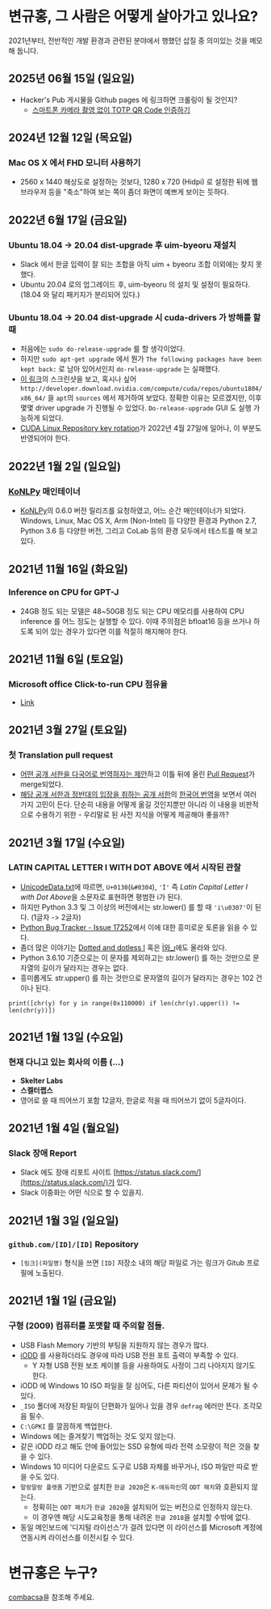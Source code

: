 # 변규홍, 그 사람은 어떻게 살아가고 있나요?

2021년부터, 전반적인 개발 환경과 관련된 분야에서 행했던 삽질 중 의미있는 것을 메모해 둡니다.

## 2025년 06월 15일 (일요일)

* Hacker's Pub 게시물을 Github pages 에 링크하면 크롤링이 될 것인지? 
  * [스마트폰 카메라 촬영 없이 TOTP QR Code 인증하기](https://hackers.pub/@combacsa/2025/%EC%8A%A4%EB%A7%88%ED%8A%B8%ED%8F%B0-%EC%B9%B4%EB%A9%94%EB%9D%BC-%EC%82%AC%EC%9A%A9%EC%9D%B4-%EB%B6%88%EA%B0%80%EB%8A%A5%ED%95%9C-%ED%99%98%EA%B2%BD%EC%97%90%EC%84%9C-totp-qr%EC%BD%94%EB%93%9C-%EC%98%AE%EA%B8%B0%EA%B8%B0)

## 2024년 12월 12일 (목요일)

### Mac OS X 에서 FHD 모니터 사용하기

* 2560 x 1440 해상도로 설정하는 것보다, 1280 x 720 (Hidpi) 로 설정한 뒤에 웹 브라우저 등을 "축소"하여 보는 쪽이 좀더 화면이 예쁘게 보이는 듯하다.

## 2022년 6월 17일 (금요일)

### Ubuntu 18.04 -> 20.04 dist-upgrade 후 uim-byeoru 재설치

* Slack 에서 한글 입력이 잘 되는 조합을 아직 uim + byeoru 조합 이외에는 찾지 못했다.
* Ubuntu 20.04 로의 업그레이드 후, uim-byeoru 의 설치 및 설정이 필요하다. (18.04 와 달리 패키지가 분리되어 있다.)

### Ubuntu 18.04 -> 20.04 dist-upgrade 시 cuda-drivers 가 방해를 할 때

* 처음에는 `sudo do-release-upgrade` 를 할 생각이었다.
* 하지만 `sudo apt-get upgrade` 에서 뭔가 `The following packages have been kept back:` 로 남아 있어서인지 `do-release-upgrade` 는 실패했다.
* [이 링크](https://stackoverflow.com/questions/66380789/nvidia-driver-installation-unmet-dependencies)의 스크린샷을 보고, 혹시나 싶어 `http://developer.download.nvidia.com/compute/cuda/repos/ubuntu1804/x86_64/` 을 `apt`의 `sources` 에서 제거하여 보았다. 정확한 이유는 모르겠지만, 이후 몇몇 driver upgrade 가 진행될 수 있었다. `Do-release-upgrade` GUI 도 실행 가능하게 되었다.
* [CUDA Linux Repository key rotation](https://forums.developer.nvidia.com/t/notice-cuda-linux-repository-key-rotation/212772)가 2022년 4월 27일에 일어나, 이 부분도 반영되어야 한다.

## 2022년 1월 2일 (일요일)

### [KoNLPy](https://github.com/konlpy/konlpy) 매인테이너

* [KoNLPy](https://github.com/konlpy/konlpy)의 0.6.0 버전 릴리즈를 요청하였고, 어느 순간 매인테이너가 되었다. Windows, Linux, Mac OS X, Arm (Non-Intel) 등 다양한 환경과 Python 2.7, Python 3.6 등 다양한 버전, 그리고 CoLab 등의 환경 모두에서 테스트를 해 보고 있다. 

## 2021년 11월 16일 (화요일)

### Inference on CPU for GPT-J

* 24GB 정도 되는 모델은 48~50GB 정도 되는 CPU 메모리를 사용하여 CPU inference 를 어느 정도는 실행할 수 있다. 이때 주의점은 bfloat16 등을 쓰거나 하도록 되어 있는 경우가 있다면 이를 적절히 해지해야 한다. 


## 2021년 11월 6일 (토요일)

### Microsoft office Click-to-run CPU 점유율

* [Link](https://answers.microsoft.com/en-us/msoffice/forum/all/microsoft-office-click-to-run-process-running-with/c88b90d6-0805-408d-a7bd-47ef8cf31f24)

## 2021년 3월 27일 (토요일)

### 첫 Translation pull request

* [어떤 공개 서한을 다국어로 번역하자는 제안](https://github.com/rms-open-letter/rms-open-letter.github.io/issues/1186)하고 이틀 뒤에 올린 [Pull Request](https://github.com/rms-open-letter/rms-open-letter.github.io/pull/2443)가 merge되었다.
* [해당 공개 서한과 정반대의 입장을 취하는 공개 서한](https://github.com/rms-support-letter/rms-support-letter.github.io)의 [한국어 번역](https://rms-support-letter.github.io/index-ko.html)을 보면서 여러 가지 고민이 든다. 단순히 내용을 어떻게 옮길 것인지뿐만 아니라 이 내용을 비판적으로 수용하기 위한 - 우리말로 된 사전 지식을 어떻게 제공해야 좋을까?

## 2021년 3월 17일 (수요일)

### LATIN CAPITAL LETTER I WITH DOT ABOVE 에서 시작된 관찰

* [UnicodeData.txt](https://www.unicode.org/Public/UCD/latest/ucd/UnicodeData.txt)에 따르면, `U+0130`(`&#0304`), `'İ'` 즉 *Latin Capital Letter I with Dot Above*을 소문자로 표현하면 평범한 i가 된다.
* 하지만 Python 3.3 및 그 이상의 버전에서는 str.lower() 를 할 때 `'i\u0307'`이 된다. (1글자 -> 2글자)
* [Python Bug Tracker - Issue 17252](https://bugs.python.org/issue17252)에서 이에 대한 흥미로운 토론을 읽을 수 있다. 
* 좀더 많은 이야기는 [Dotted and dotless I](https://en.wikipedia.org/wiki/Dotted_and_dotless_I) 혹은 [İ와_ı](https://ko.wikipedia.org/wiki/%C4%B0%EC%99%80_%C4%B1)에도 올라와 있다.
* Python 3.6.10 기준으로는 이 문자를 제외하고는 str.lower() 를 하는 것만으로 문자열의 길이가 달라지는 경우는 없다.
* 흥미롭게도 str.upper() 를 하는 것만으로 문자열의 길이가 달라지는 경우는 102 건이나 된다.

```
print([chr(y) for y in range(0x110000) if len(chr(y).upper()) != len(chr(y))])
```

## 2021년 1월 13일 (수요일)

### 현재 다니고 있는 회사의 이름 (...)

* **Skelter Labs**
* **스켈터랩스**
* 영어로 쓸 때 띄어쓰기 포함 12글자, 한글로 적을 때 띄어쓰기 없이 5글자이다.

## 2021년 1월 4일 (월요일)

### Slack 장애 Report

* Slack 에도 장애 리포트 사이트 [https://status.slack.com/](https://status.slack.com/)가 있다.
* Slack 이중화는 어떤 식으로 할 수 있을지.

## 2021년 1월 3일 (일요일)

### `github.com/[ID]/[ID]` Repository 

* `[링크](파일명)` 형식을 쓰면 `[ID]` 저장소 내의 해당 파일로 가는 링크가 Gitub 프로필에 노출된다.

## 2021년 1월 1일 (금요일)

### 구형 (2009) 컴퓨터를 포맷할 때 주의할 점들.

* USB Flash Memory 기반의 부팅을 지원하지 않는 경우가 많다.
* [iODD](iODD.md) 를 사용하더라도 경우에 따라 USB 전원 포트 출력이 부족할 수 있다.
  * Y 자형 USB 전원 보조 케이블 등을 사용하여도 사정이 그리 나아지지 않기도 한다.
* iODD 에 Windows 10 ISO 파일을 잘 심어도, 다른 파티션이 있어서 문제가 될 수 있다.
* `_ISO` 폴더에 저장된 파일이 단편화가 일어나 있을 경우 `defrag` 에러만 뜬다. 조각모음 필수.
* `C:\GPKI` 를 깔끔하게 백업한다.
* Windows 에는 즐겨찾기 백업하는 것도 잊지 않는다.
* 같은 iODD 라고 해도 안에 들어있는 SSD 유형에 따라 전력 소모량이 적은 것을 찾을 수 있다.
* Windows 10 미디어 다운로드 도구로 USB 자체를 바꾸거나, ISO 파일만 따로 받을 수도 있다.
* `말랑말랑 플랫폼` 기반으로 설치한 `한글 2020`은 `K-에듀파인`의 `ODT 패치`와 호환되지 않는다.
  * 정확히는 `ODT 패치`가 `한글 2020`을 설치되어 있는 버전으로 인정하지 않는다.
  * 이 경우엔 해당 시도교육청을 통해 내려온 `한글 2018`을 설치할 수밖에 없다.
* 동일 메인보드에 '디지털 라이선스'가 걸려 있다면 이 라이선스를 Microsoft 계정에 연동시켜 라이선스를 이전시킬 수 있다.
 
# 변규홍은 누구?

[combacsa](https://github.com/combacsa)을 참조해 주세요.
